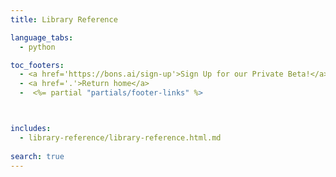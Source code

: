 ```yaml
---
title: Library Reference

language_tabs:
  - python

toc_footers:
  - <a href='https://bons.ai/sign-up'>Sign Up for our Private Beta!</a>
  - <a href='.'>Return home</a>
  -  <%= partial "partials/footer-links" %>



includes:
  - library-reference/library-reference.html.md
  
search: true
---
```

